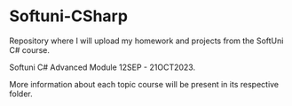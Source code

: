 # Softuni-CSharp
Repository where I will upload my homework and projects from the SoftUni C# course.

Softuni C# Advanced Module 12SEP - 21OCT2023.

More information about each topic course will be present in its respective folder.
